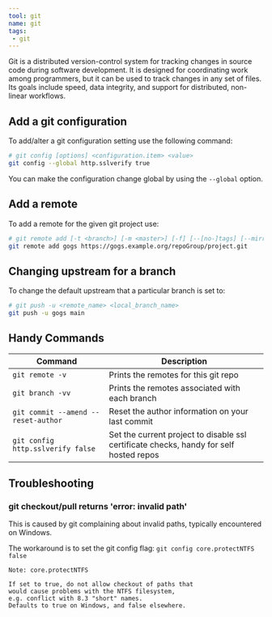 ```yaml
---
tool: git
name: git
tags:
 - git
--- 
```


Git  is a distributed version-control system for tracking changes in source code during software development. It is designed for coordinating work among programmers, but it can be used to track changes in any set of files. Its goals include speed, data integrity, and support for distributed, non-linear workflows.
<!--more-->
## Add a git configuration

To add/alter a git configuration setting use the following command:

```sh
# git config [options] <configuration.item> <value>
git config --global http.sslverify true
```

You can make the configuration change global by using the `--global` option.

## Add a remote

To add a remote for the given git project use:

```sh
# git remote add [-t <branch>] [-m <master>] [-f] [--[no-]tags] [--mirror=(fetch|push)] <name> <url>
git remote add gogs https://gogs.example.org/repoGroup/project.git
```

## Changing upstream for a branch

To change the default upstream that a particular branch is set to:

```sh
# git push -u <remote_name> <local_branch_name>
git push -u gogs main
```

## Handy Commands

| Command                             | Description                                      |
| ----------------------------------- | ------------------------------------------------ |
| `git remote -v`                     | Prints the remotes for this git repo             |
| `git branch -vv`                    | Prints the remotes associated with each branch   |
| `git commit --amend --reset-author` | Reset the author information on your last commit |
| `git config http.sslverify false` | Set the current project to disable ssl certificate checks, handy for self hosted repos | 

## Troubleshooting

### git checkout/pull returns 'error: invalid path'

This is caused by git complaining about invalid paths, typically encountered on Windows.

The workaround is to set the git config flag: `git config core.protectNTFS false`

    Note: core.protectNTFS

    If set to true, do not allow checkout of paths that
    would cause problems with the NTFS filesystem, 
    e.g. conflict with 8.3 "short" names.
    Defaults to true on Windows, and false elsewhere.

